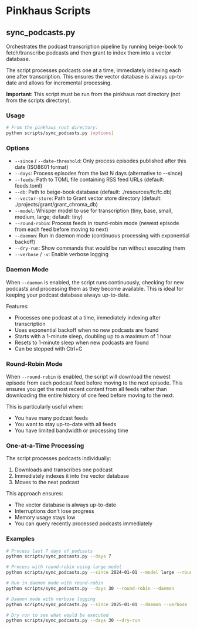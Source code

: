 # Pinkhaus Scripts

## sync_podcasts.py

Orchestrates the podcast transcription pipeline by running beige-book to fetch/transcribe podcasts and then grant to index them into a vector database.

The script processes podcasts one at a time, immediately indexing each one after transcription. This ensures the vector database is always up-to-date and allows for incremental processing.

**Important**: This script must be run from the pinkhaus root directory (not from the scripts directory).

### Usage

```bash
# From the pinkhaus root directory:
python scripts/sync_podcasts.py [options]
```

### Options

- `--since` / `--date-threshold`: Only process episodes published after this date (ISO8601 format)
- `--days`: Process episodes from the last N days (alternative to --since)
- `--feeds`: Path to TOML file containing RSS feed URLs (default: feeds.toml)
- `--db`: Path to beige-book database (default: ./resources/fc/fc.db)
- `--vector-store`: Path to Grant vector store directory (default: ./projects/grant/grant_chroma_db)
- `--model`: Whisper model to use for transcription (tiny, base, small, medium, large; default: tiny)
- `--round-robin`: Process feeds in round-robin mode (newest episode from each feed before moving to next)
- `--daemon`: Run in daemon mode (continuous processing with exponential backoff)
- `--dry-run`: Show commands that would be run without executing them
- `--verbose` / `-v`: Enable verbose logging

### Daemon Mode

When `--daemon` is enabled, the script runs continuously, checking for new podcasts and processing them as they become available. This is ideal for keeping your podcast database always up-to-date.

Features:
- Processes one podcast at a time, immediately indexing after transcription
- Uses exponential backoff when no new podcasts are found
- Starts with a 1-minute sleep, doubling up to a maximum of 1 hour
- Resets to 1-minute sleep when new podcasts are found
- Can be stopped with Ctrl+C

### Round-Robin Mode

When `--round-robin` is enabled, the script will download the newest episode from each podcast feed before moving to the next episode. This ensures you get the most recent content from all feeds rather than downloading the entire history of one feed before moving to the next.

This is particularly useful when:
- You have many podcast feeds
- You want to stay up-to-date with all feeds
- You have limited bandwidth or processing time

### One-at-a-Time Processing

The script processes podcasts individually:
1. Downloads and transcribes one podcast
2. Immediately indexes it into the vector database
3. Moves to the next podcast

This approach ensures:
- The vector database is always up-to-date
- Interruptions don't lose progress
- Memory usage stays low
- You can query recently processed podcasts immediately

### Examples

```bash
# Process last 7 days of podcasts
python scripts/sync_podcasts.py --days 7

# Process with round-robin using large model
python scripts/sync_podcasts.py --since 2024-01-01 --model large --round-robin

# Run in daemon mode with round-robin
python scripts/sync_podcasts.py --days 30 --round-robin --daemon

# Daemon mode with verbose logging
python scripts/sync_podcasts.py --since 2025-01-01 --daemon --verbose

# Dry run to see what would be executed
python scripts/sync_podcasts.py --days 30 --dry-run
```
